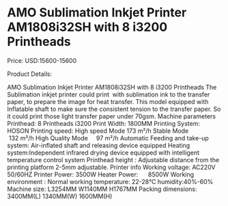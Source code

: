 # AMO Sublimation Inkjet Printer AM1808i32SH with 8 i3200 Printheads

Price: USD:15600-15600

Product Details:

AMO Sublimation Inkjet Printer AM1808i32SH with 8 i3200 Printheads
The Sublimation inkjet printer could print  with sublimation ink to the transfer paper, to prepare the image for heat transfer.
This model equipped with Inflatable shaft to make sure the consistent tension to the transfer paper. So it could print those light transfer
paper under 70gsm.
Machine parameters
Printhead:	8 Printheads i3200
Print Width:	1800MM
Printing System: HOSON
Printing speed:
High speed Mode	173 m²/h
Stable Mode                 132 m²/h
High Quality Mode     97 m²/h
Automatic Feeding and take-up system: Air-inflated shaft and releasing device equipped
Heating system:Independent infrared drying device equipped with intelligent temperature control system
Printhead height : Adjustable distance from the printing platform 2-5mm adjustable.
Printer info
Working voltage:	AC220V 50/60HZ
Printer Power:	3500W
Heater Power:      8500W
Working environment	:
Normal working temperature: 22-28℃ humidity:40%-60%
Machine size:	L3254MM W1140MM H1767MM
Packing dimensions:	3400MM(L) 1340MM(W) 1600MM(H)